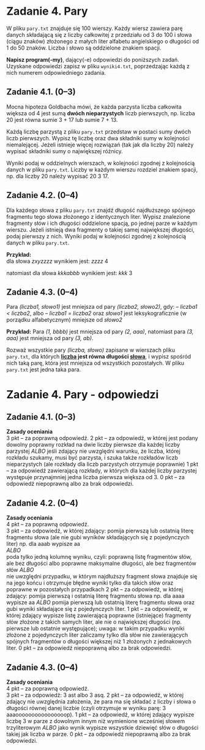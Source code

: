 Zadanie 4. Pary
=================

W pliku `pary.txt` znajduje się 100 wierszy. Każdy wiersz zawiera parę danych składającą się z liczby całkowitej z przedziału od 3 do 100 i słowa (ciągu znaków) złożonego z małych liter alfabetu angielskiego o długości od 1 do 50 znaków. Liczba i słowo są oddzielone znakiem spacji.

**Napisz program(-my)**, dający(-e) odpowiedzi do poniższych zadań. Uzyskane odpowiedzi zapisz w pliku `wyniki4.txt`, poprzedzając każdą z nich numerem odpowiedniego zadania.

## Zadanie 4.1. (0–3)

Mocna hipoteza Goldbacha mówi, że każda parzysta liczba całkowita większa od 4 jest sumą **dwóch nieparzystych** liczb pierwszych, np. liczba 20 jest równa sumie 3 + 17 lub sumie  7 + 13. 

Każdą liczbę parzystą z pliku `pary.txt` przedstaw w postaci sumy dwóch liczb pierwszych. Wypisz tę liczbę oraz dwa składniki sumy w kolejności niemalejącej. Jeżeli istnieje więcej rozwiązań (tak jak dla liczby 20) należy wypisać składniki sumy o największej różnicy.  

Wyniki podaj w oddzielnych wierszach, w kolejności zgodnej z kolejnością danych w pliku `pary.txt`. Liczby w każdym wierszu rozdziel znakiem spacji, np. dla liczby 20 należy wypisać 20 3 17. 

## Zadanie 4.2. (0–4)

Dla każdego słowa z pliku `pary.txt` znajdź długość najdłuższego spójnego fragmentu tego słowa złożonego z identycznych liter. Wypisz znalezione fragmenty słów i ich długości oddzielone spacją, po jednej parze w każdym wierszu. Jeżeli istnieją dwa fragmenty o takiej samej największej długości, podaj pierwszy z nich. Wyniki podaj w kolejności zgodnej  z kolejnością danych w pliku `pary.txt`.  

**Przykład:**  
dla słowa *zxyzzzz* wynikiem jest: *zzzz* 4 

natomiast dla słowa *kkkabbb* wynikiem jest: *kkk* 3 

## Zadanie 4.3. (0–4)
Para *(liczba1, słowo1)* jest mniejsza od pary *(liczba2, słowo2)*, gdy:
    – *liczba1 < liczba2*, 
albo 
    – *liczba1 = liczba2* oraz *słowo1* jest leksykograficznie (w porządku alfabetycznym) mniejsze od *słowo2*

**Przykład:**
Para *(1, bbbb)* jest mniejsza od pary *(2, aaa)*, natomiast para *(3, aaa)* jest mniejsza od pary *(3, ab)*. 

Rozważ wszystkie pary *(liczba, słowo)* zapisane w wierszach pliku `pary.txt`, dla których **<u>liczba</u> jest równa długości <u>słowa</u>**, i wypisz spośród nich taką parę, która jest mniejsza od wszystkich pozostałych. W pliku `pary.txt` jest jedna taka para. 


Zadanie 4. Pary - odpowiedzi
=================

## Zadanie 4.1. (0–3)
**Zasady oceniania**\
3 pkt – za poprawną odpowiedź.
2 pkt – za odpowiedź, w której jest podany dowolny poprawny rozkład na dwie liczby pierwsze dla każdej liczby
    parzystej *ALBO* jeśli zdający nie uwzględni warunku, że liczba, której rozkładu szukamy, musi być  parzysta, i szuka także rozkładów liczb nieparzystych (ale rozkłady dla liczb parzystych otrzymuje poprawnie) 
1 pkt – za odpowiedź zawierającą rozkłady, w których dla każdej liczby parzystej występuje przynajmniej jedna liczba
    pierwsza większa od 3. 
0 pkt – za odpowiedź niepoprawną albo za brak odpowiedzi.  

## Zadanie 4.2. (0–4)
**Zasady oceniania**\
4 pkt – za poprawną odpowiedź.  
3 pkt – za odpowiedź, w której zdający: pomija pierwszą lub ostatnią literę fragmentu słowa (ale nie gubi wyników
    składających się z pojedynczych liter) np. dla aaab wypisze aa   
    *ALBO*  
    poda tylko jedną kolumnę wyniku, czyli: poprawną listę fragmentów słów, ale bez długości albo poprawne maksymalne długości, ale bez fragmentów słów 
    *ALBO*  
    nie uwzględni przypadku, w którym najdłuższy fragment słowa znajduje się na jego końcu i otrzymuje błędne wyniki tylko dla takich słów oraz poprawne w pozostałych przypadkach 
2 pkt – za odpowiedź, w której zdający: pomija pierwszą i ostatnią literę fragmentu słowa np. dla aaaa wypisze aa
    *ALBO* 
    pomija pierwszą lub ostatnią literę fragmentu słowa oraz gubi wyniki składające się  z pojedynczych liter. 
1 pkt – za odpowiedź, w której zdający wypisze listę zawierającą poprawne (istniejące) fragmenty słów złożone z takich
    samych liter, ale nie o największej długości (np. pierwsze lub ostatnie występujące); uwaga: w takim przypadku wyniki złożone  z pojedynczych liter zaliczamy tylko dla słów nie zawierających spójnych fragmentów  o długości większej niż 1 złożonych z jednakowych liter. 
0 pkt – za odpowiedź niepoprawną albo za brak odpowiedzi.  

## Zadanie 4.3. (0–4)
**Zasady oceniania**\
4 pkt – za poprawną odpowiedź.  
3 pkt – za odpowiedź: 3 ast albo 3 asq. 
2 pkt – za odpowiedź, w której zdający nie uwzględnia założenia, że para ma się składać  z liczby i słowa o długości
    równej danej liczbie (czyli otrzymuje w wyniku parę:  3 aaaoooooooooooooooop). 
1 pkt – za odpowiedź, w której zdający wypisze liczbę 3 w parze z dowolnym innym niż wymienione wcześniej słowem
    trzyliterowym 
    *ALBO* 
    jako wynik wypisze wszystkie dziewięć słów o długości takiej jak liczba w parze. 
0 pkt – za odpowiedź niepoprawną albo za brak odpowiedzi.